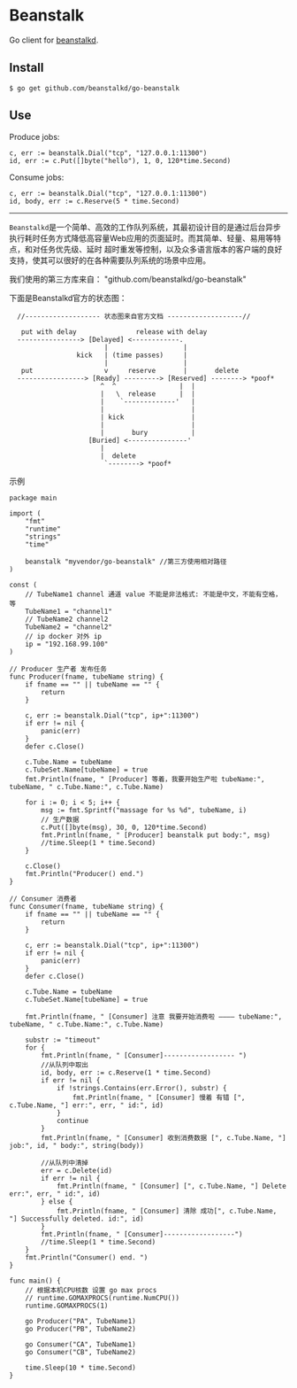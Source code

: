 # Beanstalk

Go client for [beanstalkd](https://beanstalkd.github.io).

## Install

    $ go get github.com/beanstalkd/go-beanstalk

## Use

Produce jobs:

    c, err := beanstalk.Dial("tcp", "127.0.0.1:11300")
    id, err := c.Put([]byte("hello"), 1, 0, 120*time.Second)

Consume jobs:

    c, err := beanstalk.Dial("tcp", "127.0.0.1:11300")
    id, body, err := c.Reserve(5 * time.Second)

---

`Beanstalkd`是一个简单、高效的工作队列系统，其最初设计目的是通过后台异步执行耗时任务方式降低高容量Web应用的页面延时。而其简单、轻量、易用等特点，和对任务优先级、延时 超时重发等控制，以及众多语言版本的客户端的良好支持，使其可以很好的在各种需要队列系统的场景中应用。

我们使用的第三方库来自： "github.com/beanstalkd/go-beanstalk"

下面是Beanstalkd官方的状态图：

```clike
  //------------------- 状态图来自官方文档 -------------------//

   put with delay               release with delay
  ----------------> [Delayed] <------------.
                        |                   |
                 kick   | (time passes)     |
                        |                   |
   put                  v     reserve       |       delete
  -----------------> [Ready] ---------> [Reserved] --------> *poof*
                       ^  ^                |  |
                       |   \  release      |  |
                       |    `-------------'   |
                       |                      |
                       | kick                 |
                       |                      |
                       |       bury           |
                    [Buried] <---------------'
                       |
                       |  delete
                        `--------> *poof*
```

示例
```
package main

import (
	"fmt"
	"runtime"
	"strings"
	"time"

	beanstalk "myvendor/go-beanstalk" //第三方使用相对路径
)

const (
	// TubeName1 channel 通道 value 不能是非法格式: 不能是中文，不能有空格，等
	TubeName1 = "channel1"
	// TubeName2 channel2
	TubeName2 = "channel2"
	// ip docker 对外 ip
	ip = "192.168.99.100"
)

// Producer 生产者 发布任务
func Producer(fname, tubeName string) {
	if fname == "" || tubeName == "" {
		return
	}

	c, err := beanstalk.Dial("tcp", ip+":11300")
	if err != nil {
		panic(err)
	}
	defer c.Close()

	c.Tube.Name = tubeName
	c.TubeSet.Name[tubeName] = true
	fmt.Println(fname, " [Producer] 等着，我要开始生产啦 tubeName:", tubeName, " c.Tube.Name:", c.Tube.Name)

	for i := 0; i < 5; i++ {
		msg := fmt.Sprintf("massage for %s %d", tubeName, i)
		// 生产数据
		c.Put([]byte(msg), 30, 0, 120*time.Second)
		fmt.Println(fname, " [Producer] beanstalk put body:", msg)
		//time.Sleep(1 * time.Second)
	}

	c.Close()
	fmt.Println("Producer() end.")
}

// Consumer 消费者
func Consumer(fname, tubeName string) {
	if fname == "" || tubeName == "" {
		return
	}

	c, err := beanstalk.Dial("tcp", ip+":11300")
	if err != nil {
		panic(err)
	}
	defer c.Close()

	c.Tube.Name = tubeName
	c.TubeSet.Name[tubeName] = true

	fmt.Println(fname, " [Consumer] 注意 我要开始消费啦 ———— tubeName:", tubeName, " c.Tube.Name:", c.Tube.Name)

	substr := "timeout"
	for {
		fmt.Println(fname, " [Consumer]------------------ ")
		//从队列中取出
		id, body, err := c.Reserve(1 * time.Second)
		if err != nil {
			if !strings.Contains(err.Error(), substr) {
				fmt.Println(fname, " [Consumer] 慢着 有错 [", c.Tube.Name, "] err:", err, " id:", id)
			}
			continue
		}
		fmt.Println(fname, " [Consumer] 收到消费数据 [", c.Tube.Name, "] job:", id, " body:", string(body))

		//从队列中清掉
		err = c.Delete(id)
		if err != nil {
			fmt.Println(fname, " [Consumer] [", c.Tube.Name, "] Delete err:", err, " id:", id)
		} else {
			fmt.Println(fname, " [Consumer] 清除 成功[", c.Tube.Name, "] Successfully deleted. id:", id)
		}
		fmt.Println(fname, " [Consumer]------------------")
		//time.Sleep(1 * time.Second)
	}
	fmt.Println("Consumer() end. ")
}

func main() {
	// 根据本机CPU核数 设置 go max procs
	// runtime.GOMAXPROCS(runtime.NumCPU())
	runtime.GOMAXPROCS(1)

	go Producer("PA", TubeName1)
	go Producer("PB", TubeName2)

	go Consumer("CA", TubeName1)
	go Consumer("CB", TubeName2)

	time.Sleep(10 * time.Second)
}

```